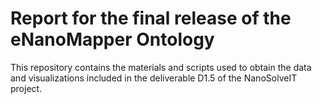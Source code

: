 # Report for the final release of the eNanoMapper Ontology
This repository contains the materials and scripts used to obtain the data and visualizations included in the deliverable D1.5 of the NanoSolveIT project.
